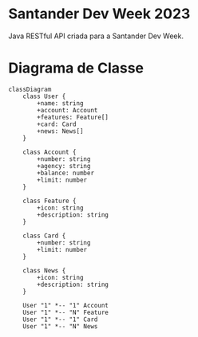# Santander Dev Week 2023
Java RESTful API criada para a Santander Dev Week.

# Diagrama de Classe
```mermaid
classDiagram
    class User {
        +name: string
        +account: Account
        +features: Feature[]
        +card: Card
        +news: News[]
    }

    class Account {
        +number: string
        +agency: string
        +balance: number
        +limit: number
    }

    class Feature {
        +icon: string
        +description: string
    }

    class Card {
        +number: string
        +limit: number
    }

    class News {
        +icon: string
        +description: string
    }

    User "1" *-- "1" Account
    User "1" *-- "N" Feature
    User "1" *-- "1" Card
    User "1" *-- "N" News
```
